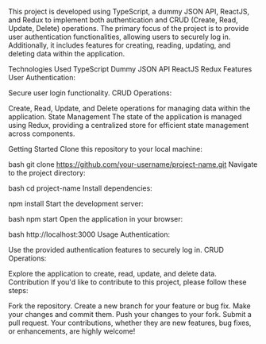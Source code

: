 
This project is developed using TypeScript, a dummy JSON API, ReactJS, and Redux to implement both authentication and CRUD (Create, Read, Update, Delete) operations. The primary focus of the project is to provide user authentication functionalities, allowing users to securely log in. Additionally, it includes features for creating, reading, updating, and deleting data within the application.

Technologies Used
TypeScript
Dummy JSON API
ReactJS
Redux
Features
User Authentication:

Secure user login functionality.
CRUD Operations:

Create, Read, Update, and Delete operations for managing data within the application.
State Management
The state of the application is managed using Redux, providing a centralized store for efficient state management across components.

Getting Started
Clone this repository to your local machine:

bash
git clone https://github.com/your-username/project-name.git
Navigate to the project directory:

bash
cd project-name
Install dependencies:


npm install
Start the development server:

bash
npm start
Open the application in your browser:

bash
http://localhost:3000
Usage
Authentication:

Use the provided authentication features to securely log in.
CRUD Operations:

Explore the application to create, read, update, and delete data.
Contribution
If you'd like to contribute to this project, please follow these steps:

Fork the repository.
Create a new branch for your feature or bug fix.
Make your changes and commit them.
Push your changes to your fork.
Submit a pull request.
Your contributions, whether they are new features, bug fixes, or enhancements, are highly welcome!
